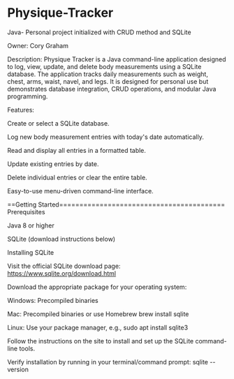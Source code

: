 # Physique-Tracker
Java- Personal project initialized with CRUD method and SQLite

Owner: Cory Graham

Description:
Physique Tracker is a Java command-line application designed to log, view, update, and delete body measurements using a SQLite database. The application tracks daily measurements such as weight, chest, arms, waist, navel, and legs. It is designed for personal use but demonstrates database integration, CRUD operations, and modular Java programming.

Features:

  Create or select a SQLite database.

  Log new body measurement entries with today's date automatically.

  Read and display all entries in a formatted table.

  Update existing entries by date.

  Delete individual entries or clear the entire table.

  Easy-to-use menu-driven command-line interface.


==Getting Started=========================================
Prerequisites

  Java 8 or higher

  SQLite (download instructions below)

  Installing SQLite

  Visit the official SQLite download page: https://www.sqlite.org/download.html

  Download the appropriate package for your operating system:

  Windows: Precompiled binaries

  Mac: Precompiled binaries or use Homebrew brew install sqlite

  Linux: Use your package manager, e.g., sudo apt install sqlite3

  Follow the instructions on the site to install and set up the SQLite command-line tools.

  Verify installation by running in your terminal/command prompt: sqlite --version
